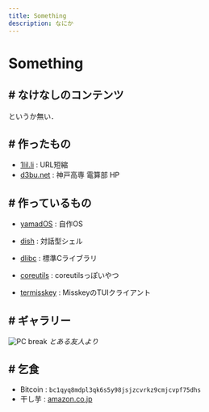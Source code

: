 ```yaml
---
title: Something
description: なにか
---
```


# Something

## # なけなしのコンテンツ

というか無い．

## # 作ったもの

- [1lil.li](https://1lil.li/s/) : URL短縮
- [d3bu.net](https://github.com/KCCTdensan/d3bu.net) : 神戸高専 電算部 HP

## # 作っているもの

- [yamadOS](/os/) : 自作OS
- [dish](/dish/) : 対話型シェル
- [dlibc](/dlibc/) : 標準Cライブラリ
- [coreutils](/coreutils/) : coreutilsっぽいやつ


- [termisskey](https://termisskey.dyama.net) : MisskeyのTUIクライアント

## # ギャラリー

![PC break](/assets/img/broken.jpg)
*とある友人より*

## # 乞食

- Bitcoin : `bc1qyq8mdpl3qk6s5y98jsjzcvrkz9cmjcvpf75dhs`
- 干し芋 : [amazon.co.jp](https://wish.dyama.net)
